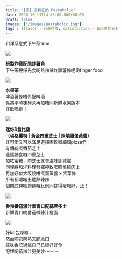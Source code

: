 ```yaml
---
title: '[意] 意粉狂熱 Pastaholic'
date: 2020-10-11T14:45:00.000+08:00
draft: false
images: ["/images/pastaholic.jpg"]
tags : [flavor - 行膳積腹, satisfaction - 黃店懲罰日]
---
```


和洋系意式下午茶time

![](/images/pastaholic1.jpg)

**秘製炸雞配脆炸薯角**  
下午茶梗係先食啲熱辣辣炸雞薯條呢啲finger food  

![](/images/pastaholic2.jpg)

**水果茶**  
啤酒薯條唔係配啤酒  
係將平時凍檸茶再加唔同新鮮水果版本  
好飲喎佢！  

![](/images/pastaholic.jpg)

**迷你3食比薩**  
**（瑪格麗特 | 黃金四重芝士 | 照燒雞蛋黃醬）**  
好可愛又可以滿足選擇困難嘅細細pizza們  
有傳統嘅番茄芝士  
連蜜糖食嘅四重芝士  
加咗蜜糖，啲芝士就會濃味卻減膩  
同埋將和洋料理發揮極致嘅照燒雞肉上  
再加好似大阪燒咁嘅蛋黃醬 x 紫菜條  
所有都啱啱出爐熱辣辣  
個餅底夠哂韌麵糰比例同搓得啱啱好，正！  

![](/images/pastaholic3.jpg)

**香辣番茄濃汁煮青口配蒜蓉多士**  
新鮮青口响番茄微辣汁裡面  

![](/images/pastaholic4.jpg)

好kill包㗎嘛...  
然而啲包夠熱又脆脆口  
蒜味香唔過鹹自己已經好好食  
配埋啲茄辣汁更美妙～～～
